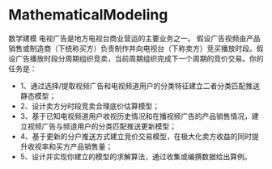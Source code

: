 # MathematicalModeling
数学建模
 电视广告是地方电视台商业营运的主要业务之一。 假设广告视频由产品销售或制造商（下统称买方）负责制作并向电视台（下称卖方）竞买播放时段。假设广告播放时段分周期组织竞卖，当前周期组织完成下一个周期的竞价交易。你的任务是：
- 1、通过选择/提取视频广告和电视频道用户的分类特征建立二者分类匹配推送静态模型；
- 2、设计卖方分时段竞卖合理底价估算模型；
- 3、基于已知电视频道用户收视历史情况和在播视频广告的产品销售情况，建立视频广告与频道用户的分类匹配推送更新模型；
- 4、基于更新的分户推送方式建立竞价交易模型，在极大化卖方收益的同时提升收视率和买方产品销售量；
- 5、设计并实现你建立的模型的求解算法，通过收集或编撰数据给出算例。

